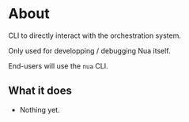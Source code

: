 # About

CLI to directly interact with the orchestration system.

Only used for developping / debugging Nua itself.

End-users will use the `nua` CLI.

## What it does

- Nothing yet.
